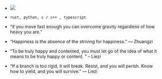 <!---
![](https://komarev.com/ghpvc/?username=cs50victor&color=0D1116&style=plastic&label=profile_views) 
-->

- ![](https://img.shields.io/github/stars/cs50victor?affiliations=OWNER&style=plastic&label=project_stars&color=0D1116)

- `rust, python, c / c++ , typescript`

- “if you move fast enough you can overcome gravity regardless of how heavy you are.”

- “Happiness is the absence of the striving for happiness.” — Zhuangzi

- “To be truly happy and contented, you must let go of the idea of what it means to be truly happy or content. ” – Liezi

- “If a branch is too rigid, it will break. Resist, and you will perish. Know how to yield, and you will survive.” — Liezi
